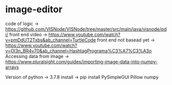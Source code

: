 # image-editor

code of logic -> https://github.com/VISNode/VISNode/tree/master/src/main/java/visnode/pdi/
front end video -> https://www.youtube.com/watch?v=pmDdUT2Txbs&ab_channel=TurtleCode
front end not basead yet -> https://www.youtube.com/watch?v=Ol3n_BR4v70&ab_channel=HashtagPrograma%C3%A7%C3%A3o
Accessing data from image -> https://www.pluralsight.com/guides/importing-image-data-into-numpy-arrays

Version of python -> 3.7.8
install -> pip install PySimpleGUI Pillow numpy
